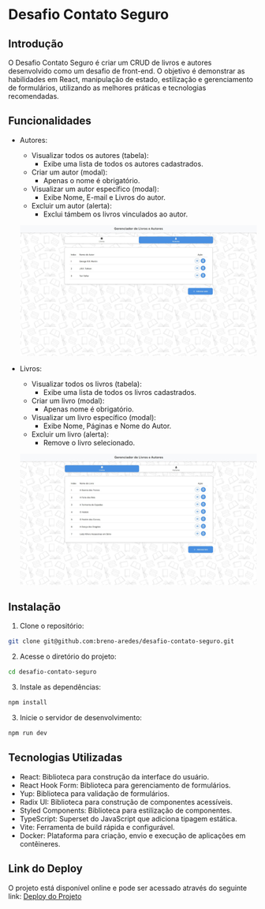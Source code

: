 # Desafio Contato Seguro

## Introdução

O Desafio Contato Seguro é criar um CRUD de livros e autores desenvolvido como um desafio de front-end. O objetivo é demonstrar as habilidades em React, manipulação de estado, estilização e gerenciamento de formulários, utilizando as melhores práticas e tecnologias recomendadas.

## Funcionalidades

- Autores:

  - Visualizar todos os autores (tabela):
    - Exibe uma lista de todos os autores cadastrados.
  - Criar um autor (modal):
    - Apenas o nome é obrigatório.
  - Visualizar um autor específico (modal):
    - Exibe Nome, E-mail e Livros do autor.
  - Excluir um autor (alerta):
    - Exclui támbem os livros vinculados ao autor.

  ![Página Inicial](public/img1.jpg)

- Livros:

  - Visualizar todos os livros (tabela):
    - Exibe uma lista de todos os livros cadastrados.
  - Criar um livro (modal):
    - Apenas nome é obrigatório.
  - Visualizar um livro específico (modal):
    - Exibe Nome, Páginas e Nome do Autor.
  - Excluir um livro (alerta):
    - Remove o livro selecionado.

  ![Página Inicial](public/img2.jpg)

## Instalação

1. Clone o repositório:

```sh
git clone git@github.com:breno-aredes/desafio-contato-seguro.git
```

2. Acesse o diretório do projeto:

```sh
cd desafio-contato-seguro
```

3. Instale as dependências:

```sh
npm install
```

3. Inicie o servidor de desenvolvimento:

```sh
npm run dev
```

## Tecnologias Utilizadas

- React: Biblioteca para construção da interface do usuário.
- React Hook Form: Biblioteca para gerenciamento de formulários.
- Yup: Biblioteca para validação de formulários.
- Radix UI: Biblioteca para construção de componentes acessíveis.
- Styled Components: Biblioteca para estilização de componentes.
- TypeScript: Superset do JavaScript que adiciona tipagem estática.
- Vite: Ferramenta de build rápida e configurável.
- Docker: Plataforma para criação, envio e execução de aplicações em contêineres.

## Link do Deploy

O projeto está disponível online e pode ser acessado através do seguinte link:
[Deploy do Projeto](https://seu-link-deploy.com)
